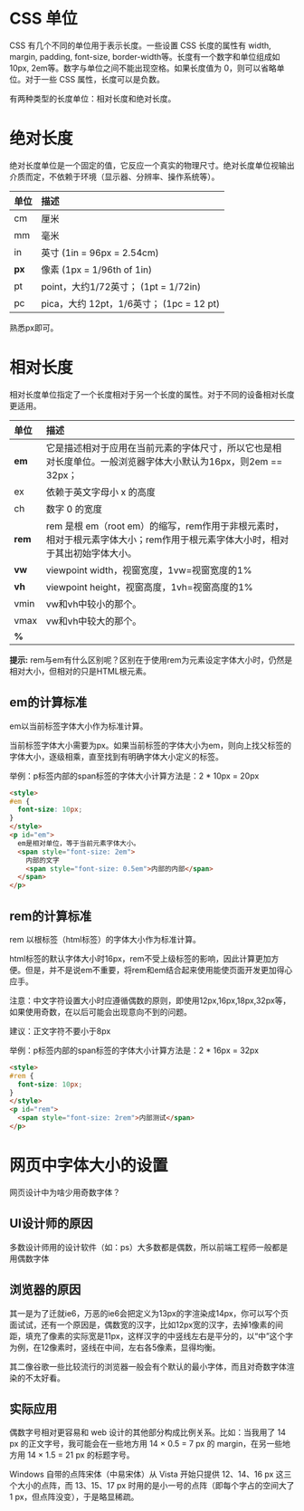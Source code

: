 # CSS 单位

CSS 有几个不同的单位用于表示长度。一些设置 CSS 长度的属性有 width, margin, padding, font-size, border-width等。长度有一个数字和单位组成如 10px, 2em等。数字与单位之间不能出现空格。如果长度值为 0，则可以省略单位。对于一些 CSS 属性，长度可以是负数。

有两种类型的长度单位：相对长度和绝对长度。

# 绝对长度

绝对长度单位是一个固定的值，它反应一个真实的物理尺寸。绝对长度单位视输出介质而定，不依赖于环境（显示器、分辨率、操作系统等）。

| 单位   | 描述                                     |
| :----- | :--------------------------------------- |
| cm     | 厘米                                     |
| mm     | 毫米                                     |
| in     | 英寸 (1in = 96px = 2.54cm)               |
| **px** | 像素 (1px = 1/96th of 1in)               |
| pt     | point，大约1/72英寸； (1pt = 1/72in)     |
| pc     | pica，大约 12pt，1/6英寸； (1pc = 12 pt) |

熟悉px即可。

# 相对长度

相对长度单位指定了一个长度相对于另一个长度的属性。对于不同的设备相对长度更适用。

| 单位    | 描述                                                         |
| :------ | :----------------------------------------------------------- |
| **em**  | 它是描述相对于应用在当前元素的字体尺寸，所以它也是相对长度单位。一般浏览器字体大小默认为16px，则2em == 32px； |
| ex      | 依赖于英文字母小 x 的高度                                    |
| ch      | 数字 0 的宽度                                                |
| **rem** | rem 是根 em（root em）的缩写，rem作用于非根元素时，相对于根元素字体大小；rem作用于根元素字体大小时，相对于其出初始字体大小。 |
| **vw**  | viewpoint width，视窗宽度，1vw=视窗宽度的1%                  |
| **vh**  | viewpoint height，视窗高度，1vh=视窗高度的1%                 |
| vmin    | vw和vh中较小的那个。                                         |
| vmax    | vw和vh中较大的那个。                                         |
| **%**   |                                                              |

**提示:** rem与em有什么区别呢？区别在于使用rem为元素设定字体大小时，仍然是相对大小，但相对的只是HTML根元素。

## em的计算标准

 em以当前标签字体大小作为标准计算。

当前标签字体大小需要为px。如果当前标签的字体大小为em，则向上找父标签的字体大小，逐级相乘，直至找到有明确字体大小定义的标签。

举例：p标签内部的span标签的字体大小计算方法是：2 * 10px = 20px

```html
<style>
#em {
  font-size: 10px;
}
</style>
<p id="em">
  em是相对单位，等于当前元素字体大小。
  <span style="font-size: 2em">
    内部的文字
    <span style="font-size: 0.5em">内部的内部</span>
  </span>
</p>
```

## rem的计算标准

rem 以根标签（html标签）的字体大小作为标准计算。

html标签的默认字体大小时16px，rem不受上级标签的影响，因此计算更加方便。但是，并不是说em不重要，将rem和em结合起来使用能使页面开发更加得心应手。

注意：中文字符设置大小时应遵循偶数的原则，即使用12px,16px,18px,32px等，如果使用奇数，在以后可能会出现意向不到的问题。

建议：正文字符不要小于8px

举例：p标签内部的span标签的字体大小计算方法是：2 * 16px = 32px

```html
<style>
#rem {
  font-size: 10px;
}
</style>
<p id="rem">
  <span style="font-size: 2rem">内部测试</span>
</p>
```

# 网页中字体大小的设置

网页设计中为啥少用奇数字体？

## UI设计师的原因

多数设计师用的设计软件（如：ps）大多数都是偶数，所以前端工程师一般都是用偶数字体

## 浏览器的原因

其一是为了迁就ie6，万恶的ie6会把定义为13px的字渲染成14px，你可以写个页面试试，还有一个原因是，偶数宽的汉字，比如12px宽的汉字，去掉1像素的间距，填充了像素的实际宽是11px，这样汉字的中竖线左右是平分的，以“中”这个字为例，在12像素时，竖线在中间，左右各5像素，显得均衡。

其二像谷歌一些比较流行的浏览器一般会有个默认的最小字体，而且对奇数字体渲染的不太好看。

## 实际应用

偶数字号相对更容易和 web 设计的其他部分构成比例关系。比如：当我用了 14 px 的正文字号，我可能会在一些地方用 14 × 0.5 = 7 px 的 margin，在另一些地方用 14 × 1.5 = 21 px 的标题字号。

Windows 自带的点阵宋体（中易宋体）从 Vista 开始只提供 12、14、16 px 这三个大小的点阵，而 13、15、17 px 时用的是小一号的点阵（即每个字占的空间大了 1 px，但点阵没变），于是略显稀疏。

